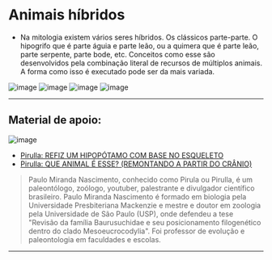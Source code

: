 # Animais híbridos

* Na mitologia existem vários seres híbridos. Os clássicos parte-parte. O hipogrifo que é parte águia e parte leão, ou a quimera que é parte leão, parte serpente, parte bode, etc. Conceitos como esse são desenvolvidos pela combinação literal de recursos de múltiplos animais. A forma como isso é executado pode ser da mais variada.

![image](https://github.com/AndreCoutinhom/animals_and_creatures_concept_design/assets/91290799/9056a4a3-95bd-441f-a5f8-2629192ed023)
![image](https://github.com/AndreCoutinhom/animals_and_creatures_concept_design/assets/91290799/b37a0cf1-9cdd-4894-a384-0d7d4a4e90eb)
![image](https://github.com/AndreCoutinhom/animals_and_creatures_concept_design/assets/91290799/8735bb67-9534-45a4-9265-7243a325de7a)
![image](https://github.com/AndreCoutinhom/animals_and_creatures_concept_design/assets/91290799/6775a41e-5344-447c-ab67-4278179571bb)

---

## Material de apoio:

![image](https://github.com/AndreCoutinhom/animals_and_creatures_concept_design/assets/91290799/cf7114ab-27ec-4918-aa7c-6301eb9038b1)

* [Pirulla: REFIZ UM HIPOPÓTAMO COM BASE NO ESQUELETO](https://youtu.be/8TPPFcZpCbA)
* [Pirulla: QUE ANIMAL É ESSE? (REMONTANDO A PARTIR DO CRÂNIO)](https://youtu.be/N9nTn00GMtg)

> Paulo Miranda Nascimento, conhecido como Pirula ou Pirulla, é um paleontólogo, zoólogo, youtuber, palestrante e divulgador científico brasileiro. Paulo Miranda Nascimento é formado em biologia pela Universidade Presbiteriana Mackenzie e mestre e doutor em zoologia pela Universidade de São Paulo (USP), onde defendeu a tese "Revisão da família Baurusuchidae e seu posicionamento filogenético dentro do clado Mesoeucrocodylia". Foi professor de evolução e paleontologia em faculdades e escolas.

---
